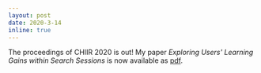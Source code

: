 ```yaml
---
layout: post
date: 2020-3-14
inline: true
---
```


The proceedings of CHIIR 2020 is out! My paper *Exploring Users' Learning Gains within Search Sessions* is now available as [pdf](https://dl.acm.org/doi/abs/10.1145/3343413.3378012).